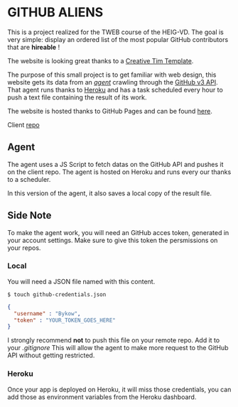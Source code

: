 # GITHUB ALIENS
This is a project realized for the TWEB course of the HEIG-VD. The goal is very simple: display an ordered list of the most popular GitHub contributors that are __hireable__ !

The website is looking great thanks to a [Creative Tim Template](https://www.creative-tim.com/).

The purpose of this small project is to get familiar with web design, this website gets its data from an [_agent_](https://github.com/Bykow/aliens_agent) crawling through the [GitHub v3 API](https://developer.github.com/v3/).
That agent runs thanks to [Heroku](https://www.heroku.com) and has a task scheduled every hour to push a text file containing the result of its work. 

The website is hosted thanks to GitHub Pages and can be found [here](https://bykow.github.io/aliens_client/).

Client [repo](https://github.com/Bykow/aliens_client)

## Agent
The agent uses a JS Script to fetch datas on the GitHub API and pushes it on the client repo. The agent is hosted on Heroku and runs every our thanks to a scheduler.

In this version of the agent, it also saves a local copy of the result file.

## Side Note
To make the agent work, you will need an GitHub acces token, generated in your account settings. Make sure to give this token the persmissions on your repos.

### Local
You will need a JSON file named with this content.
```
$ touch github-credentials.json
```
```JSON
{
  "username" : "Bykow",
  "token" : "YOUR_TOKEN_GOES_HERE"
}
```
I strongly recommend __not__ to push this file on your remote repo. Add it to your _.gitignore_
This will allow the agent to make more request to the GitHub API without getting restricted.

### Heroku
Once your app is deployed on Heroku, it will miss those credentials, you can add those as environment variables from the Heroku dashboard. 
